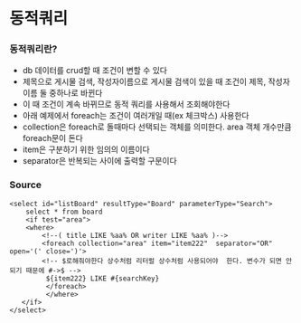 # 동적쿼리
### 동적쿼리란?
- db 데이터를 crud할 때 조건이 변할 수 있다
- 제목으로 게시물 검색, 작성자이름으로 게시물 검색이 있을 때 조건이 제목, 작성자 이름 둘 중하나로 바뀐다
- 이 때 조건이 계속 바뀌므로 동적 쿼리를 사용해서 조회해야한다
- 아래 예제에서 foreach는 조건이 여러개일 때(ex 체크박스) 사용한다
- collection은 foreach로 돌때마다 선택되는 객체를 의미한다. area 객체 개수만큼 foreach문이 돈다
- item은 구분하기 위한 임의의 이름이다
- separator은 반복되는 사이에 출력할 구문이다

### Source
~~~
<select id="listBoard" resultType="Board" parameterType="Search">
    select * from board
    <if test="area">
    <where>
        <!--( title LIKE %aa% OR writer LIKE %aa% )-->
        <foreach collection="area" item="item222"  separator="OR" open='(' close=')'>
        <!-- $로해줘야한다 상수처럼 리터럴 상수처럼 사용되어야  한다. 변수가 되면 안되기 때문에 #->$ -->
         ${item222} LIKE #{searchKey}
         </foreach>
         </where>            
   </if>
</select>
~~~


